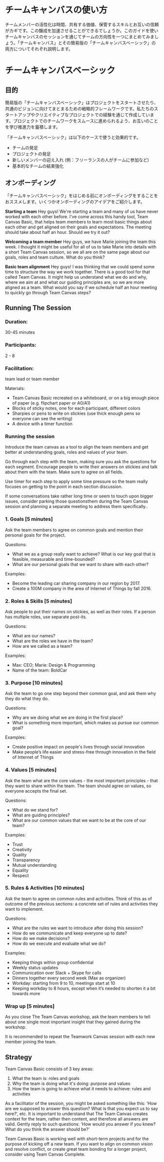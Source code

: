 # チームキャンバスの使い方
チームメンバーの活性化は時間、共有する価値、保管するスキルとお互いの信頼がカギです。この醸成を加速させることができるでしょうか。このガイドを使いチームキャンバスのセッションを通じてチームの方向性を一つにまとめてみましょう。「チームキャンバス」とその簡易版の「チームキャンバスベーシック」の両方についてそれぞれ説明します。

# チームキャンバスベーシック
## 目的
簡易版の「チームキャンバスベーシック」はプロジェクトをスタートさせたり、共通のビジョンに向けてまとまるための戦略的フレームワークです。私たちのスタートアップやクリエイティブなプロジェクトでの経験を通じて作成しています。プロジェクトでのチームワークをスムースに進められるよう、お互いのことを学び推進力を蓄積します。

「チームキャンバスベーシック」は以下のケースで使うと効果的です。

- チームの発足
- プロジェクトの発足
- 新しいメンバーの迎え入れ (例：フリーランスの人がチームに参加など)
- 基本的なチームの結束強化

## オンボーディング
「チームキャンバスベーシック」をはじめる前にオンボーディングをすることをおススメします。いくつかオンボーディングのアイデアをご紹介します。

**Starting a team**
Hey guys! We're starting a team and many of us have never worked with each other before. I've come across this handy tool, Team Canvas Basic, that helps team members to learn most basic things about each other and get aligned on their goals and expectations. The meeting should take about half an hour. Should we try it out?

**Welcoming a team member**
Hey guys, we have Marie joining the team this week. I thought it might be useful for all of us to take Marie into details with a short Team Canvas session, so we all are on the same page about our goals, roles and team culture. What do you think?

**Basic team alignment**
Hey guys! I was thinking that we could spend some time to structure the way we work together. There is a good tool for that called Team Canvas. It might help us understand what we do and why, where we aim at and what our guiding principles are, so we are more aligned as a team. What would you say if we schedule half an hour meeting to quickly go through Team Canvas steps?

## Running The Session
### Duration:
30-45 minutes
### Participants:
2 - 8
### Facilitation:
team lead or team member

Materials:
- Team Canvas Basic recreated on a whiteboard, or on a big enough piece of paper (e.g. flipchart paper or A0/A1)
- Blocks of sticky notes, one for each participant, different colors
- Sharpies or pens to write on stickies (use thick enough pens so everyone can see the writing)
- A device with a timer function

### Running the session
Introduce the team canvas as a tool to align the team members and get better at understanding goals, roles and values of your team.

Go through each step with the team, making sure you ask the questions for each segment. Encourage people to write their answers on stickies and talk about them with the team. Make sure to agree on all fields.

Use timer for each step to apply some time pressure so the team really focuses on getting to the point in each section discussion.

If some conversations take rather long time or seem to touch upon bigger issues, consider parking those questionsthem during the Team Canvas session and planning a separate meeting to address them specifically..

### 1. Goals [5 minutes]
Ask the team members to agree on common goals and mention their personal goals for the project.

Questions:

- What we as a group really want to achieve? What is our key goal that is feasible, measurable and time-bounded?
- What are our personal goals that we want to share with each other?

Examples:

- Become the leading car sharing company in our region by 2017.
- Create a 100M company in the area of Internet of Things by fall 2016.

### 2. Roles & Skills [5 minutes]
Ask people to put their names on stickies, as well as their roles. If a person has multiple roles, use separate post-its.

Questions:

- What are our names?
- What are the roles we have in the team?
- How are we called as a team?

Examples:

- Max: CEO; Marie: Design & Programming
- Name of the team: BoldCar

### 3. Purpose [10 minutes]
Ask the team to go one step beyond their common goal, and ask them why they do what they do.

Questions:

- Why are we doing what we are doing in the first place?
- What is something more important, which makes us pursue our common goal?

Examples:

- Create positive impact on people's lives through social innovation
- Make people’s life easier and stress-free through innovation in the field of Internet of Things

### 4. Values [5 minutes]
Ask the team what are the core values - the most important principles - that they want to share within the team. The team should agree on values, so everyone accepts the final set.

Questions:

- What do we stand for?
- What are guiding principles?
- What are our common values that we want to be at the core of our team?

Examples:

- Trust
- Creativity
- Quality
- Transparency
- Mutual understanding
- Equality
- Respect

### 5. Rules & Activities [10 minutes]
Ask the team to agree on common rules and activities. Think of this as of outcome of the previous sections: a concrete set of rules and activities they want to implement.

Questions:

- What are the rules we want to introduce after doing this session?
- How do we communicate and keep everyone up to date?
- How do we make decisions?
- How do we execute and evaluate what we do?

Examples:

- Keeping things within group confidential
- Weekly status updates
- Communication over Slack + Skype for calls
- Dinners together every second week (Max as organizer)
- Workday: starting from 9 to 10, meetings start at 10
- Keeping workday to 8 hours, except when it’s needed to shorten it a bit towards more

### Wrap up [5 minutes]
As you close The Team Canvas workshop, ask the team members to tell about one single most important insight that they gained during the workshop.

It is recommended to repeat the Teamwork Canvas session with each new member joining the team.

## Strategy
Team Canvas Basic consists of 3 key areas:

1. What the team is: roles and goals
1. Why the team is doing what it's doing: purpose and values
1. How the team is going to achieve what it needs to achieve: rules and activities

As a facilitator of the session, you might be asked something like this: ‘How are we supposed to answer this question? What is that you expect us to say here?’, etc. It is important to understand that The Team Canvas creates context for the team, rather then content, and therefore all answers are valid. Gently reply to such questions: 'How would you answer if you knew? What do you think the answer should be?'

Team Canvas Basic is working well with short-term projects and for the purpose of kicking off a new team. If you want to align on common vision and resolve conflict, or create great team bonding for a longer project, consider using Team Canvas Complete.



